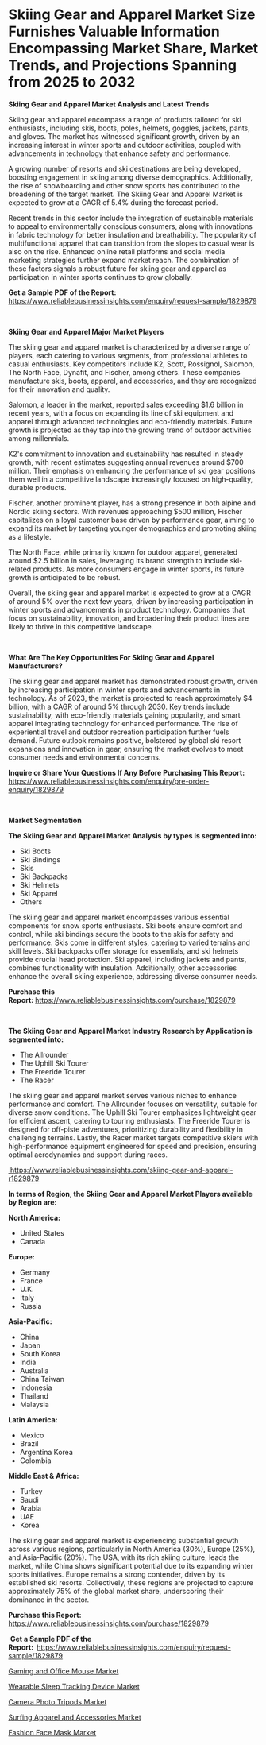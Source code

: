 <p><h1>Skiing Gear and Apparel Market Size Furnishes Valuable Information Encompassing Market Share, Market Trends, and Projections Spanning from 2025 to 2032</h1></p><p><strong>Skiing Gear and Apparel Market Analysis and Latest Trends</strong></p>
<p><p>Skiing gear and apparel encompass a range of products tailored for ski enthusiasts, including skis, boots, poles, helmets, goggles, jackets, pants, and gloves. The market has witnessed significant growth, driven by an increasing interest in winter sports and outdoor activities, coupled with advancements in technology that enhance safety and performance. </p><p>A growing number of resorts and ski destinations are being developed, boosting engagement in skiing among diverse demographics. Additionally, the rise of snowboarding and other snow sports has contributed to the broadening of the target market. The Skiing Gear and Apparel Market is expected to grow at a CAGR of 5.4% during the forecast period. </p><p>Recent trends in this sector include the integration of sustainable materials to appeal to environmentally conscious consumers, along with innovations in fabric technology for better insulation and breathability. The popularity of multifunctional apparel that can transition from the slopes to casual wear is also on the rise. Enhanced online retail platforms and social media marketing strategies further expand market reach. The combination of these factors signals a robust future for skiing gear and apparel as participation in winter sports continues to grow globally.</p></p>
<p><strong>Get a Sample PDF of the Report:&nbsp;</strong> <a href="https://www.reliablebusinessinsights.com/enquiry/request-sample/1829879?utm_campaign=84&utm_medium=2&utm_source=Github&utm_content=ia&utm_term=09022025&utm_id=skiing-gear-and-apparel">https://www.reliablebusinessinsights.com/enquiry/request-sample/1829879</a></p>
<p>&nbsp;</p>
<p><strong>Skiing Gear and Apparel Major Market Players</strong></p>
<p><p>The skiing gear and apparel market is characterized by a diverse range of players, each catering to various segments, from professional athletes to casual enthusiasts. Key competitors include K2, Scott, Rossignol, Salomon, The North Face, Dynafit, and Fischer, among others. These companies manufacture skis, boots, apparel, and accessories, and they are recognized for their innovation and quality.</p><p>Salomon, a leader in the market, reported sales exceeding $1.6 billion in recent years, with a focus on expanding its line of ski equipment and apparel through advanced technologies and eco-friendly materials. Future growth is projected as they tap into the growing trend of outdoor activities among millennials.</p><p>K2's commitment to innovation and sustainability has resulted in steady growth, with recent estimates suggesting annual revenues around $700 million. Their emphasis on enhancing the performance of ski gear positions them well in a competitive landscape increasingly focused on high-quality, durable products.</p><p>Fischer, another prominent player, has a strong presence in both alpine and Nordic skiing sectors. With revenues approaching $500 million, Fischer capitalizes on a loyal customer base driven by performance gear, aiming to expand its market by targeting younger demographics and promoting skiing as a lifestyle.</p><p>The North Face, while primarily known for outdoor apparel, generated around $2.5 billion in sales, leveraging its brand strength to include ski-related products. As more consumers engage in winter sports, its future growth is anticipated to be robust.</p><p>Overall, the skiing gear and apparel market is expected to grow at a CAGR of around 5% over the next few years, driven by increasing participation in winter sports and advancements in product technology. Companies that focus on sustainability, innovation, and broadening their product lines are likely to thrive in this competitive landscape.</p></p>
<p>&nbsp;</p>
<p><strong>What Are The Key Opportunities For Skiing Gear and Apparel Manufacturers?</strong></p>
<p><p>The skiing gear and apparel market has demonstrated robust growth, driven by increasing participation in winter sports and advancements in technology. As of 2023, the market is projected to reach approximately $4 billion, with a CAGR of around 5% through 2030. Key trends include sustainability, with eco-friendly materials gaining popularity, and smart apparel integrating technology for enhanced performance. The rise of experiential travel and outdoor recreation participation further fuels demand. Future outlook remains positive, bolstered by global ski resort expansions and innovation in gear, ensuring the market evolves to meet consumer needs and environmental concerns.</p></p>
<p><strong>Inquire or Share Your Questions If Any Before Purchasing This Report:</strong> <a href="https://www.reliablebusinessinsights.com/enquiry/pre-order-enquiry/1829879?utm_campaign=84&utm_medium=2&utm_source=Github&utm_content=ia&utm_term=09022025&utm_id=skiing-gear-and-apparel">https://www.reliablebusinessinsights.com/enquiry/pre-order-enquiry/1829879</a></p>
<p>&nbsp;</p>
<p><strong>Market Segmentation</strong></p>
<p><strong>The Skiing Gear and Apparel Market Analysis by types is segmented into:</strong></p>
<p><ul><li>Ski Boots</li><li>Ski Bindings</li><li>Skis</li><li>Ski Backpacks</li><li>Ski Helmets</li><li>Ski Apparel</li><li>Others</li></ul></p>
<p><p>The skiing gear and apparel market encompasses various essential components for snow sports enthusiasts. Ski boots ensure comfort and control, while ski bindings secure the boots to the skis for safety and performance. Skis come in different styles, catering to varied terrains and skill levels. Ski backpacks offer storage for essentials, and ski helmets provide crucial head protection. Ski apparel, including jackets and pants, combines functionality with insulation. Additionally, other accessories enhance the overall skiing experience, addressing diverse consumer needs.</p></p>
<p><strong>Purchase this Report:&nbsp;</strong><a href="https://www.reliablebusinessinsights.com/purchase/1829879?utm_campaign=84&utm_medium=2&utm_source=Github&utm_content=ia&utm_term=09022025&utm_id=skiing-gear-and-apparel">https://www.reliablebusinessinsights.com/purchase/1829879</a></p>
<p>&nbsp;</p>
<p><strong>The Skiing Gear and Apparel Market Industry Research by Application is segmented into:</strong></p>
<p><ul><li>The Allrounder</li><li>The Uphill Ski Tourer</li><li>The Freeride Tourer</li><li>The Racer</li></ul></p>
<p><p>The skiing gear and apparel market serves various niches to enhance performance and comfort. The Allrounder focuses on versatility, suitable for diverse snow conditions. The Uphill Ski Tourer emphasizes lightweight gear for efficient ascent, catering to touring enthusiasts. The Freeride Tourer is designed for off-piste adventures, prioritizing durability and flexibility in challenging terrains. Lastly, the Racer market targets competitive skiers with high-performance equipment engineered for speed and precision, ensuring optimal aerodynamics and support during races.</p></p>
<p><a href="https://www.reliablebusinessinsights.com/skiing-gear-and-apparel-r1829879?utm_campaign=84&utm_medium=2&utm_source=Github&utm_content=ia&utm_term=09022025&utm_id=skiing-gear-and-apparel">&nbsp;https://www.reliablebusinessinsights.com/skiing-gear-and-apparel-r1829879</a></p>
<p><strong>In terms of Region, the Skiing Gear and Apparel Market Players available by Region are:</strong></p>
<p>
    <p> <strong> North America: </strong>
        <ul>
            <li>United States</li>
            <li>Canada</li>
        </ul>
        </p> 
    <p> <strong> Europe: </strong>
        <ul>
            <li>Germany</li>
            <li>France</li>
            <li>U.K.</li>
            <li>Italy</li>
            <li>Russia</li>
        </ul>
        </p> 
    <p> <strong> Asia-Pacific: </strong>
        <ul>
            <li>China</li>
            <li>Japan</li>
            <li>South Korea</li>
            <li>India</li>
            <li>Australia</li>
            <li>China Taiwan</li>
            <li>Indonesia</li>
            <li>Thailand</li>
            <li>Malaysia</li>
        </ul>
        </p> 
    <p> <strong> Latin America: </strong>
        <ul>
            <li>Mexico</li>
            <li>Brazil</li>
            <li>Argentina Korea</li>
            <li>Colombia</li>
        </ul>
        </p> 
    <p> <strong> Middle East & Africa: </strong>
        <ul>
            <li>Turkey</li>
            <li>Saudi</li>
            <li>Arabia</li>
            <li>UAE</li>
            <li>Korea</li>
        </ul>
    </p>
    </p>
<p><p>The skiing gear and apparel market is experiencing substantial growth across various regions, particularly in North America (30%), Europe (25%), and Asia-Pacific (20%). The USA, with its rich skiing culture, leads the market, while China shows significant potential due to its expanding winter sports initiatives. Europe remains a strong contender, driven by its established ski resorts. Collectively, these regions are projected to capture approximately 75% of the global market share, underscoring their dominance in the sector.</p></p>
<p><strong>Purchase this Report: </strong><a href="https://www.reliablebusinessinsights.com/purchase/1829879?utm_campaign=84&utm_medium=2&utm_source=Github&utm_content=ia&utm_term=09022025&utm_id=skiing-gear-and-apparel">https://www.reliablebusinessinsights.com/purchase/1829879</a></p>
<p>&nbsp;<strong>Get a Sample PDF of the Report:&nbsp;&nbsp;</strong><a href="https://www.reliablebusinessinsights.com/enquiry/request-sample/1829879?utm_campaign=84&utm_medium=2&utm_source=Github&utm_content=ia&utm_term=09022025&utm_id=skiing-gear-and-apparel">https://www.reliablebusinessinsights.com/enquiry/request-sample/1829879</a></p>
<p><strong></strong></p>
<p><p><a href="https://github.com/zeigounjoom/Market-Research-Report-List-1/blob/main/gaming-and-office-mouse-market.md?utm_campaign=84&utm_medium=2&utm_source=Github&utm_content=ia&utm_term=09022025&utm_id=skiing-gear-and-apparel">Gaming and Office Mouse Market</a></p><p><a href="https://github.com/alejhahroch/Market-Research-Report-List-1/blob/main/wearable-sleep-tracking-device-market.md?utm_campaign=84&utm_medium=2&utm_source=Github&utm_content=ia&utm_term=09022025&utm_id=skiing-gear-and-apparel">Wearable Sleep Tracking Device Market</a></p><p><a href="https://github.com/geyangvayora/Market-Research-Report-List-1/blob/main/camera-photo-tripods-market.md?utm_campaign=84&utm_medium=2&utm_source=Github&utm_content=ia&utm_term=09022025&utm_id=skiing-gear-and-apparel">Camera Photo Tripods Market</a></p><p><a href="https://github.com/beroxiluwaya/Market-Research-Report-List-1/blob/main/surfing-apparel-and-accessories-market.md?utm_campaign=84&utm_medium=2&utm_source=Github&utm_content=ia&utm_term=09022025&utm_id=skiing-gear-and-apparel">Surfing Apparel and Accessories Market</a></p><p><a href="https://github.com/saklpelzami95/Market-Research-Report-List-1/blob/main/fashion-face-mask-market.md?utm_campaign=84&utm_medium=2&utm_source=Github&utm_content=ia&utm_term=09022025&utm_id=skiing-gear-and-apparel">Fashion Face Mask Market</a></p></p>